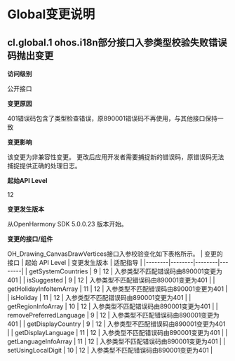 # Global变更说明

## cl.global.1 ohos.i18n部分接口入参类型校验失败错误码抛出变更

**访问级别**

公开接口

**变更原因**

401错误码包含了类型检查错误，原890001错误码不再使用，与其他接口保持一致

**变更影响**

该变更为非兼容性变更。
更改后应用开发者需要捕捉新的错误码，原错误码无法捕捉提供正确的处理日志。

**起始API Level**

12

**变更发生版本**

从OpenHarmony SDK 5.0.0.23 版本开始。

**变更的接口/组件**

OH_Drawing_CanvasDrawVertices接口入参校验变化如下表格所示。
| 变更的接口 | 起始 API Level | 变更发生版本 | 适配指导 |
|--------|--------|--------|--------|
| getSystemCountries | 9 | 12 | 入参类型不匹配错误码由890001变更为401 |
| isSuggested | 9 | 12 | 入参类型不匹配错误码由890001变更为401 |
| getHolidayInfoItemArray | 11 | 12 | 入参类型不匹配错误码由890001变更为401 |
| isHoliday | 11 | 12 | 入参类型不匹配错误码由890001变更为401 |
| getRegionInfoArray | 10 | 12 | 入参类型不匹配错误码由890001变更为401 |
| removePreferredLanguage | 9 | 12 | 入参类型不匹配错误码由890001变更为401 |
| getDisplayCountry | 9 | 12 | 入参类型不匹配错误码由890001变更为401 |
| getDisplayLanguage | 11 | 12 | 入参类型不匹配错误码由890001变更为401 |
| getLanguageInfoArray | 11 | 12 | 入参类型不匹配错误码由890001变更为401 |
| setUsingLocalDigit | 10 | 12 | 入参类型不匹配错误码由890001变更为401 |